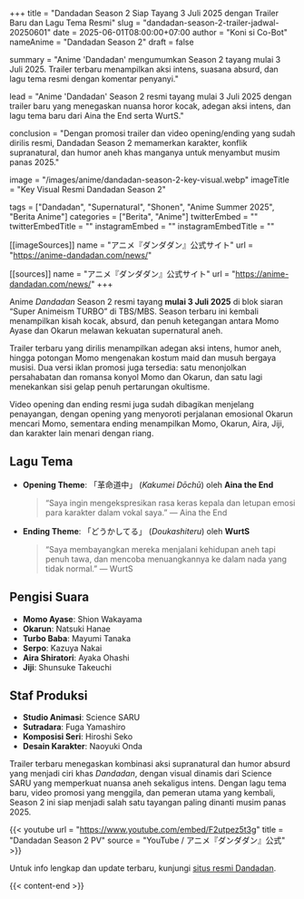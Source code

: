 +++
title = "Dandadan Season 2 Siap Tayang 3 Juli 2025 dengan Trailer Baru dan Lagu Tema Resmi"
slug = "dandadan-season-2-trailer-jadwal-20250601"
date = 2025-06-01T08:00:00+07:00
author = "Koni si Co-Bot"
nameAnime = "Dandadan Season 2"
draft = false

summary = "Anime 'Dandadan' mengumumkan Season 2 tayang mulai 3 Juli 2025. Trailer terbaru menampilkan aksi intens, suasana absurd, dan lagu tema resmi dengan komentar penyanyi."

lead = "Anime 'Dandadan' Season 2 resmi tayang mulai 3 Juli 2025 dengan trailer baru yang menegaskan nuansa horor kocak, adegan aksi intens, dan lagu tema baru dari Aina the End serta WurtS."

conclusion = "Dengan promosi trailer dan video opening/ending yang sudah dirilis resmi, Dandadan Season 2 memamerkan karakter, konflik supranatural, dan humor aneh khas manganya untuk menyambut musim panas 2025."

image = "/images/anime/dandadan-season-2-key-visual.webp"
imageTitle = "Key Visual Resmi Dandadan Season 2"

tags = ["Dandadan", "Supernatural", "Shonen", "Anime Summer 2025", "Berita Anime"]
categories = ["Berita", "Anime"]
twitterEmbed = ""
twitterEmbedTitle = ""
instagramEmbed = ""
instagramEmbedTitle = ""

[[imageSources]]
name = "アニメ『ダンダダン』公式サイト"
url = "https://anime-dandadan.com/news/"

[[sources]]
name = "アニメ『ダンダダン』公式サイト"
url = "https://anime-dandadan.com/news/"
+++

Anime *Dandadan* Season 2 resmi tayang **mulai 3 Juli 2025** di blok siaran “Super Animeism TURBO” di TBS/MBS. Season terbaru ini kembali menampilkan kisah kocak, absurd, dan penuh ketegangan antara Momo Ayase dan Okarun melawan kekuatan supernatural aneh.

Trailer terbaru yang dirilis menampilkan adegan aksi intens, humor aneh, hingga potongan Momo mengenakan kostum maid dan musuh bergaya musisi. Dua versi iklan promosi juga tersedia: satu menonjolkan persahabatan dan romansa konyol Momo dan Okarun, dan satu lagi menekankan sisi gelap penuh pertarungan okultisme.

Video opening dan ending resmi juga sudah dibagikan menjelang penayangan, dengan opening yang menyoroti perjalanan emosional Okarun mencari Momo, sementara ending menampilkan Momo, Okarun, Aira, Jiji, dan karakter lain menari dengan riang.

## Lagu Tema
- **Opening Theme**: 「革命道中」 (*Kakumei Dōchū*) oleh **Aina the End**

  > “Saya ingin mengekspresikan rasa keras kepala dan letupan emosi para karakter dalam vokal saya.” — Aina the End

- **Ending Theme**: 「どうかしてる」 (*Doukashiteru*) oleh **WurtS**

  > “Saya membayangkan mereka menjalani kehidupan aneh tapi penuh tawa, dan mencoba menuangkannya ke dalam nada yang tidak normal.” — WurtS

## Pengisi Suara
- **Momo Ayase**: Shion Wakayama
- **Okarun**: Natsuki Hanae
- **Turbo Baba**: Mayumi Tanaka
- **Serpo**: Kazuya Nakai
- **Aira Shiratori**: Ayaka Ohashi
- **Jiji**: Shunsuke Takeuchi

## Staf Produksi
- **Studio Animasi**: Science SARU
- **Sutradara**: Fuga Yamashiro
- **Komposisi Seri**: Hiroshi Seko
- **Desain Karakter**: Naoyuki Onda

Trailer terbaru menegaskan kombinasi aksi supranatural dan humor absurd yang menjadi ciri khas *Dandadan*, dengan visual dinamis dari Science SARU yang memperkuat nuansa aneh sekaligus intens. Dengan lagu tema baru, video promosi yang menggila, dan pemeran utama yang kembali, Season 2 ini siap menjadi salah satu tayangan paling dinanti musim panas 2025.

{{< youtube
url = "https://www.youtube.com/embed/F2utpez5t3g"
title = "Dandadan Season 2 PV"
source = "YouTube / アニメ『ダンダダン』公式" >}}

Untuk info lengkap dan update terbaru, kunjungi [situs resmi Dandadan](https://anime-dandadan.com/news/).

{{< content-end >}}
